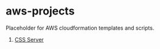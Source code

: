 # aws-projects
Placeholder for AWS cloudformation templates and scripts.

1. [CSS Server](steam/css-server)
